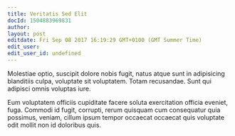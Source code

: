 ```yaml
---
title: Veritatis Sed Elit
docId: 1504883969831
author: 
layout: post
editdate: Fri Sep 08 2017 16:19:29 GMT+0100 (GMT Summer Time)
edit_user: 
edit_user_id: undefined
---
```

Molestiae optio, suscipit dolore nobis fugit, natus atque sunt in adipisicing blanditiis culpa, voluptate sit voluptatem. Totam recusandae. Sunt qui adipisci omnis voluptas iure.

Eum voluptatem officiis cupiditate facere soluta exercitation officia eveniet, fuga. Commodi id fugit, corrupti, rerum quisquam cum consequatur quia possimus, veniam, cillum ipsum tempor occaecat occaecat quis voluptate odit mollit non id doloribus quis.